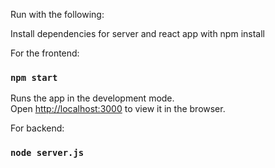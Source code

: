 Run with the following:

Install dependencies for server and react app with npm install

For the frontend:

### `npm start`

Runs the app in the development mode.<br />
Open [http://localhost:3000](http://localhost:3000) to view it in the browser.

For backend:

### `node server.js`
